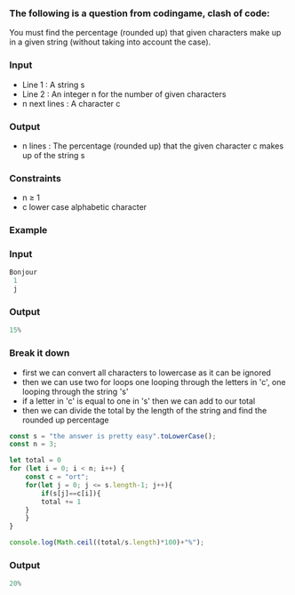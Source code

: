 [category]: <> (Coding)
[date]: <> (2023/04/08)
[title]: <> (Codingame Question 18)

### The following is a question from codingame, clash of code:

 You must find the percentage (rounded up) that given characters make up in a given string (without taking into account the case).

### Input

- Line 1 : A string s
- Line 2 : An integer n for the number of given characters
- n next lines : A character c

### Output

- n lines : The percentage (rounded up) that the given character c makes up of the string s

### Constraints

- n ≥ 1
- c lower case alphabetic character

### Example

### Input
```javascript
Bonjour
 1
 j
```
### Output
```javascript
15%
```

### Break it down

- first we can convert all characters to lowercase as it can be ignored
- then we can use two for loops one looping through the letters in 'c', one looping through the string 's'
- if a letter in 'c' is equal to one in 's' then we can add to our total
- then we can divide the total by the length of the string and find the rounded up percentage

```javascript
const s = "the answer is pretty easy".toLowerCase();
const n = 3;

let total = 0
for (let i = 0; i < n; i++) {
    const c = "ort";
    for(let j = 0; j <= s.length-1; j++){
        if(s[j]==c[i]){
        total += 1
    }
    }
}

console.log(Math.ceil((total/s.length)*100)+"%");
```

### Output
```javascript
20%
```